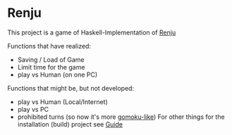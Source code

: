 # Renju

This project is a game of Haskell-Implementation of [Renju](https://en.wikipedia.org/wiki/Renju)

Functions that have realized:
- Saving / Load of Game
- Limit time for the game
- play vs Human (on one PC)

Functions that might be, but not developed:
- play vs Human (Local/Internet)
- play vs PC
- prohibited turns (so now it's more [gomoku-like](https://en.wikipedia.org/wiki/Gomoku))
For other things for the installation (build) project see [Guide](Guide.md)
